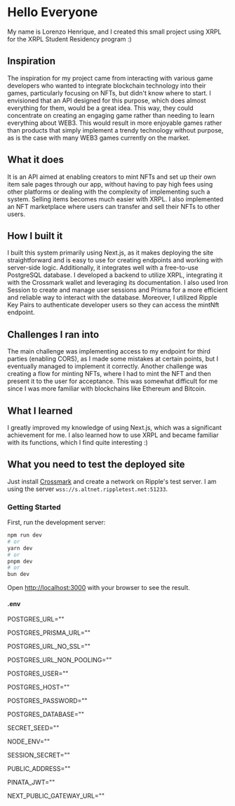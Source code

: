 # Hello Everyone
My name is Lorenzo Henrique, and I created this small project using XRPL for the XRPL Student Residency program :)

## Inspiration
The inspiration for my project came from interacting with various game developers who wanted to integrate blockchain technology into their games, particularly focusing on NFTs, but didn't know where to start. I envisioned that an API designed for this purpose, which does almost everything for them, would be a great idea. This way, they could concentrate on creating an engaging game rather than needing to learn everything about WEB3. This would result in more enjoyable games rather than products that simply implement a trendy technology without purpose, as is the case with many WEB3 games currently on the market.

## What it does
It is an API aimed at enabling creators to mint NFTs and set up their own item sale pages through our app, without having to pay high fees using other platforms or dealing with the complexity of implementing such a system. Selling items becomes much easier with XRPL. I also implemented an NFT marketplace where users can transfer and sell their NFTs to other users.

## How I built it
I built this system primarily using Next.js, as it makes deploying the site straightforward and is easy to use for creating endpoints and working with server-side logic. Additionally, it integrates well with a free-to-use PostgreSQL database. I developed a backend to utilize XRPL, integrating it with the Crossmark wallet and leveraging its documentation. I also used Iron Session to create and manage user sessions and Prisma for a more efficient and reliable way to interact with the database. Moreover, I utilized Ripple Key Pairs to authenticate developer users so they can access the mintNft endpoint.

## Challenges I ran into
The main challenge was implementing access to my endpoint for third parties (enabling CORS), as I made some mistakes at certain points, but I eventually managed to implement it correctly. Another challenge was creating a flow for minting NFTs, where I had to mint the NFT and then present it to the user for acceptance. This was somewhat difficult for me since I was more familiar with blockchains like Ethereum and Bitcoin.

## What I learned
I greatly improved my knowledge of using Next.js, which was a significant achievement for me. I also learned how to use XRPL and became familiar with its functions, which I find quite interesting :)

## What you need to test the deployed site
Just install [Crossmark](https://crossmark.io/) and create a network on Ripple's test server. I am using the server `wss://s.altnet.rippletest.net:51233`.

### Getting Started

First, run the development server:

```bash
npm run dev
# or
yarn dev
# or
pnpm dev
# or
bun dev
```

Open [http://localhost:3000](http://localhost:3000) with your browser to see the result.



#### .env

POSTGRES_URL=""

POSTGRES_PRISMA_URL=""

POSTGRES_URL_NO_SSL=""

POSTGRES_URL_NON_POOLING=""

POSTGRES_USER=""

POSTGRES_HOST=""

POSTGRES_PASSWORD=""

POSTGRES_DATABASE=""

SECRET_SEED=""

NODE_ENV=""

SESSION_SECRET=""

PUBLIC_ADDRESS=""

PINATA_JWT=""

NEXT_PUBLIC_GATEWAY_URL=""


